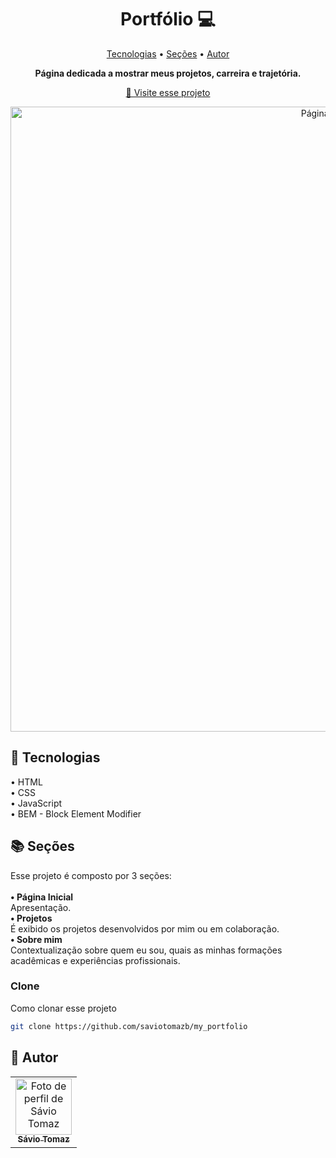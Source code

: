<h1 align="center" style="font-weight: bold;">Portfólio 💻</h1>

<p align="center">
 <a href="#tech">Tecnologias</a> • 
 <a href="#sec">Seções</a> • 
 <a href="#aut">Autor</a>

</p>

<p align="center">
    <b>Página dedicada a mostrar meus projetos, carreira e trajetória.</b>
</p>

<p align="center">
     <a href="#">📱 Visite esse projeto</a>
</p>

<p align="center">
    <img src="https://github.com/saviotomazb/my_portfolio/blob/main/images/Screenshot_portfolio.png" alt="Página inicial" width="1000px">
</p>

<h2 id="tech">🔧 Tecnologias</h2>

• HTML<br>
• CSS<br>
• JavaScript<br>
• BEM - Block Element Modifier

<h2 id="sec">📚 Seções</h2>
Esse projeto é composto por 3 seções:<br><br>
<b>• Página Inicial</b><br>
Apresentação.<br>
<b>• Projetos</b><br>
É exibido os projetos desenvolvidos por mim ou em colaboração.<br>
<b>• Sobre mim</b><br>
Contextualização sobre quem eu sou, quais as minhas formações acadêmicas e experiências profissionais.

<h3>Clone</h3>

Como clonar esse projeto

```bash
git clone https://github.com/saviotomazb/my_portfolio
```

<h2 id="aut">🤝 Autor</h2>
<table>
  <tr>
    <td align="center">
      <a href="#">
        <img src="https://avatars.githubusercontent.com/u/88664171?v=4" width="90px;" alt="Foto de perfil de Sávio Tomaz"/><br>
        <sub>
          <b>Sávio Tomaz</b>
        </sub>
      </a>
    </td>
  </tr>
</table>
